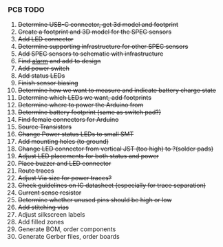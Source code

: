 ### PCB TODO

1. <s>Determine USB-C connector, get 3d model and footprint</s>
2. <s>Create a footprint and 3D model for the SPEC sensors</s>
3. <s>Add LED connector</s>
4. <s>Determine supporting infrastructure for other SPEC sensors</s>
5. <s>Add SPEC sensors to schematic with infrastructure</s>
6. <s>Find [alarm](https://www.digikey.com/en/products/detail/pui-audio-inc/AT-1127-ST-2-R/5011397) and add to design</s>
7. <s>Add power switch</s>
8. <s>Add status LEDs</s>
9. <s>Finish sensor biasing</s>
10. <s>Determine how we want to measure and indicate battery charge state</s>
11. <s>Determine which LEDs we want, add footprints</s>
12. <s>Determine where to power the Arduino from</s>
13. <s>Determine battery footprint (same as switch pad?)</s>
14. <s>Find female connectors for Arduino</s>
15. <s>Source Transistors</s>
16. <s>Change Power status LEDs to small SMT</s>
17. <s>Add mounting holes (to ground)</s>
18. <s>Change LED connector from vertical JST (too high) to ?(solder pads)</s>
19. <s>Adjust LED placements for both status and power</s>
20. <s>Place buzzer and LED connector</s>
21. <s>Route traces</s>
22. <s>Adjust Via size for power traces?</s>
23. <s>Check guidelines on IC datasheet (especially for trace separation)</s>
24. <s>Current sense resistor</s>
25. <s>Determine whether unused pins should be high or low</s>
26. <s>Add stitching vias</s>
27. Adjust silkscreen labels
28. Add filled zones
29. Generate BOM, order components
30. Generate Gerber files, order boards